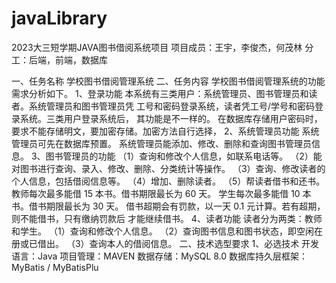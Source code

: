 # javaLibrary
2023大三短学期JAVA图书借阅系统项目
项目成员：王宇，李俊杰，何茂林
分工：后端，前端，数据库



一、任务名称 
学校图书借阅管理系统
二、任务内容 
学校图书借阅管理系统的功能需求分析如下。
1、登录功能 
本系统有三类用户：系统管理员、图书管理员和读者。系统管理员和图书管理员凭
工号和密码登录系统，读者凭工号/学号和密码登录系统。三类用户登录系统后，
其功能是不一样的。
在数据库存储用户密码时，要求不能存储明文，要加密存储。加密方法自行选择，
2、系统管理员功能 
系统管理员可先在数据库预置。
系统管理员能添加、修改、删除和查询图书管理员信息。
3、图书管理员的功能 
（1）查询和修改个人信息，如联系电话等。
（2）能对图书进行查询、录入、修改、删除、分类统计等操作。
（3）查询、修改读者的个人信息，包括借阅信息等。
（4）增加、删除读者。
（5）帮读者借书和还书。
教师每次最多能借 15 本书。借书期限最长为 60 天。
学生每次最多能借 10 本书。借书期限最长为 30 天。
借书超期会有罚款，以一天 0.1 元计算。若有超期，则不能借书，只有缴纳罚款后
才能继续借书。
4、读者功能 
读者分为两类：教师和学生。
（1）查询和修改个人信息。
（2）查询图书信息和图书状态，即空闲在册或已借出。
（3）查询本人的借阅信息。
二、技术选型要求 
1、必选技术 
开发语言：Java
项目管理：MAVEN
数据存储：MySQL 8.0
数据库持久层框架：MyBatis / MyBatisPlu
